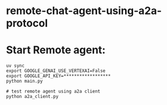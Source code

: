 # remote-chat-agent-using-a2a-protocol


# Start Remote agent: 
```shell
uv sync
export GOOGLE_GENAI_USE_VERTEXAI=False
export GOOGLE_API_KEY=******************
python main.py

# test remote agent using a2a client
python a2a_client.py

```